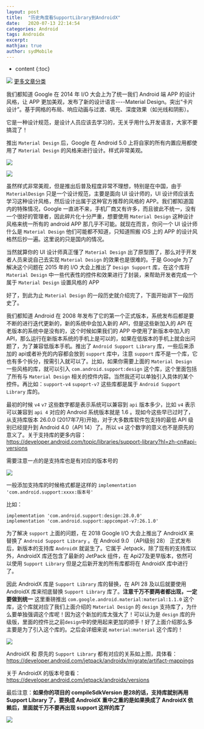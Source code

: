 ```yaml
---
layout: post
title:  "历史角度看SupportLibrary到AndroidX"
date:   2020-07-13 22:14:54
categories: Android
tags: Androidx
excerpt: 
mathjax: true
author: sydMobile
---
```

* content
{:toc}


















![](https://user-gold-cdn.xitu.io/2019/7/3/16bb8261cc0dca97?w=1080&h=237&f=png&s=1025845)
[更多文章分类](https://mp.weixin.qq.com/s/B8DP0UMg1fup2_sJVtgjMw)  

我们都知道 Google 在 2014 年 I/O 大会上为了统一我们 Android 端 APP 的设计风格，让 APP 更加美观，发布了新的设计语言----Material Design。突出“卡片设计”。基于网格的布局、响应动画与过渡、填充、深度效果（如光线和阴影）。

它是一种设计规范，是设计人员应该去学习的，无关乎用什么开发语言，大家不要搞混了！

推出 `Material Design` 后，Google 在 Android 5.0 上将自家的所有内置应用都使用了 `Material Design` 的风格来进行设计。样式非常美观。

![](https://user-gold-cdn.xitu.io/2020/7/13/173479db953aebae?w=2134&h=1600&f=jpeg&s=231700)

![](https://user-gold-cdn.xitu.io/2020/7/13/173479e02f42cd7d?w=1600&h=1561&f=png&s=1208640)

虽然样式非常美观，但是推出后普及程度非常不理想，特别是在中国，由于 `MaterialDesign` 只是一个设计规范，主要是面向 UI 设计师的，UI 设计师应该去学习这种设计风格，然后设计出属于这种官方推荐的风格的 APP。我们都知道国内的特殊情况，Google 一直进不来，手机厂商又有许多，而且彼此不统一，没有一个很好的管理者，因此碎片化十分严重，想要使用 `Material Design` 这种设计风格来统一所有的 android APP 那几乎不可能。就现在而言，你问一个 UI 设计师什么是 `Material Design` 他们可能都不知道，只知道照搬 iOS 上的 APP 的设计风格然后抄一遍。这里说的只是国内的情况。

当然就算你的 UI 设计师真正懂了 `Material Design` 出了原型图了，那么对于开发者人员来说自己去实现 `Material Design` 的效果也是很难的。于是 Google 为了解决这个问题在 2015 年的 I/O  大会上推出了 `Design Support` 库，在这个库将 `Material Design` 中一些代表性的控件和效果进行了封装，来帮助开发者完成一个属于 `Material Design`  设置风格的 APP 

好了，到此为止 `Material Design` 的一段历史就介绍完了，下面开始讲下一段历史了。

我们都知道 Android 在 2008 年发布了它的第一个正式版本，系统发布后都是要不断的进行迭代更新的，新的系统中会加入新的 API，但是这些新加入的 API 在老版本的系统中是没有的，这个时候如果我们的 APP 中使用了新版本中加入的 API，那么运行在新版本系统的手机上是可以的，如果在低版本的手机上就会出问题了，为了兼容低版本手机。推出了 `Android Support Library` 库，一些后来添加的 api或者补充的内容都会放到 `support` 库中，注意 `support` 库不是一个库，它也有多个拆分，按需引入就可以了。比如，如果你需要上面的 `Material Design` 一些风格的库，就可以引入 `com.android.support:design` 这个库，这个里面包括了所有与 `Material Design` 相关的控件内容。当然我还可以单独引入具体的某个控件。再比如：`support-v4`  `supoprt-v7`  这些库都是属于 `Android Support Library` 库的。

最初的时候 `v4`  `v7`  这些数字都是表示系统可以兼容到 `api` 版本多少，比如 `v4`  表示可以兼容到 `api 4`  对应的 Android 系统版本就是 1.6 。现如今这些早已过时了，从支持库版本 26.0.0 (2017年7月)开始，对于大多数库软件包支持的最低 API 级别已经提升到 Android 4.0（API 14）了。所以 `v4` 这个数字的意义也不是原先的意义了。关于支持库的更多内容：https://developer.android.com/topic/libraries/support-library?hl=zh-cn#api-versions

需要注意一点的是支持库也是有对应的版本号的


![](https://user-gold-cdn.xitu.io/2020/7/13/173479ec26f3d13f?w=275&h=560&f=png&s=37197)

一般添加支持库的时候格式都是这样的 `implementation 'com.android.support:xxxx:版本号'`

比如：

```
implementation 'com.android.support:design:28.0.0'
implementation 'com.android.support:appcompat-v7:26.1.0'
```

为了解决 `support` 上面的问题，在 2018 Google I/O 大会上推出了 AndroidX 来替换了 `Android Support Library`  。在 Android 9.0 （API级别 28） 正式发布后，新版本的支持库 `AndroidX` 就诞生了。它属于 Jetpack，除了现有的支持库以外，AndroidX 库还包含了最新的 JetPack 组件，在 Api27及更早版本，依然可以使用 `Support Library` 但是之后新开发的所有库都将在 AndroidX 库中进行了。

因此 AndroidX 库是 `Support Library` 库的替换，在 API 28 及以后就要使用 AndroidX 库来彻底替换 `Support Library` 库了。**注意千万不要两者都出现，一定要做到统一**  这里重磅推出 `com.google.android.material:material:1.1.0` 这个库，这个库就对应了我们上面介绍的 `Material Design` 的 `design`  支持库了，为什么要单独强调这个库呢！因为这个新加的库太强大了！可以认为是 `design`  库的升级版，里面的控件比之前`design`中的使用起来更加的顺手！好了上面介绍那么多主要是为了引入这个库的。之后会详细来说 `material:material` 这个库的！

![](https://user-gold-cdn.xitu.io/2020/7/13/173479f1c5f1bae8?w=1274&h=1214&f=png&s=168541)

AndroidX 和 原先的 `Support Library` 都有对应的关系如上图，具体看：https://developer.android.com/jetpack/androidx/migrate/artifact-mappings

关于 AndroidX 的版本号查看：https://developer.android.com/jetpack/androidx/versions

最后注意：**如果你的项目的 compileSdkVersion 是28的话，支持库就别再用 Support Library 了，要换成 AndroidX**   **重中之重的是如果换成了 AndroidX 依赖后，里面就千万不要再出现 support 这样的库了**

![](https://user-gold-cdn.xitu.io/2019/10/10/16db5064ec1e7b6d?w=1240&h=620&f=jpeg&s=145465)

